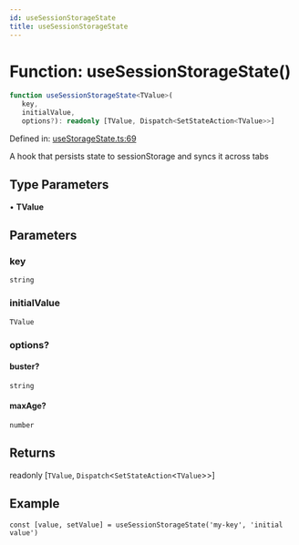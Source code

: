 ```yaml
---
id: useSessionStorageState
title: useSessionStorageState
---
```


<!-- DO NOT EDIT: this page is autogenerated from the type comments -->

# Function: useSessionStorageState()

```ts
function useSessionStorageState<TValue>(
   key, 
   initialValue, 
   options?): readonly [TValue, Dispatch<SetStateAction<TValue>>]
```

Defined in: [useStorageState.ts:69](https://github.com/TanStack/pacer/blob/main/packages/react-persister/src/storage-persister/useStorageState.ts#L69)

A hook that persists state to sessionStorage and syncs it across tabs

## Type Parameters

• **TValue**

## Parameters

### key

`string`

### initialValue

`TValue`

### options?

#### buster?

`string`

#### maxAge?

`number`

## Returns

readonly \[`TValue`, `Dispatch`\<`SetStateAction`\<`TValue`\>\>\]

## Example

```tsx
const [value, setValue] = useSessionStorageState('my-key', 'initial value')
```
